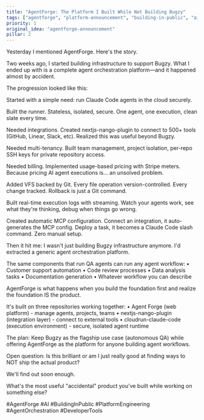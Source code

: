 ```yaml
---
title: "AgentForge: The Platform I Built While Not Building Bugzy"
tags: ["agentforge", "platform-announcement", "building-in-public", "ai-orchestration", "developer-tools"]
priority: 1
original_idea: "agentforge-announcement"
pillar: 2
---
```


Yesterday I mentioned AgentForge. Here's the story.

Two weeks ago, I started building infrastructure to support Bugzy. What I ended up with is a complete agent orchestration platform—and it happened almost by accident.

The progression looked like this:

Started with a simple need: run Claude Code agents in the cloud securely.

Built the runner. Stateless, isolated, secure. One agent, one execution, clean slate every time.

Needed integrations. Created nextjs-nango-plugin to connect to 500+ tools (GitHub, Linear, Slack, etc). Realized this was useful beyond Bugzy.

Needed multi-tenancy. Built team management, project isolation, per-repo SSH keys for private repository access.

Needed billing. Implemented usage-based pricing with Stripe meters. Because pricing AI agent executions is... an unsolved problem.

Added VFS backed by Git. Every file operation version-controlled. Every change tracked. Rollback is just a Git command.

Built real-time execution logs with streaming. Watch your agents work, see what they're thinking, debug when things go wrong.

Created automatic MCP configuration. Connect an integration, it auto-generates the MCP config. Deploy a task, it becomes a Claude Code slash command. Zero manual setup.

Then it hit me: I wasn't just building Bugzy infrastructure anymore. I'd extracted a generic agent orchestration platform.

The same components that run QA agents can run any agent workflow:
• Customer support automation
• Code review processes
• Data analysis tasks
• Documentation generation
• Whatever workflow you can describe

AgentForge is what happens when you build the foundation first and realize the foundation IS the product.

It's built on three repositories working together:
• Agent Forge (web platform) - manage agents, projects, teams
• nextjs-nango-plugin (integration layer) - connect to external tools
• cloudrun-claude-code (execution environment) - secure, isolated agent runtime

The plan: Keep Bugzy as the flagship use case (autonomous QA) while offering AgentForge as the platform for anyone building agent workflows.

Open question: Is this brilliant or am I just really good at finding ways to NOT ship the actual product?

We'll find out soon enough.

What's the most useful "accidental" product you've built while working on something else?

#AgentForge #AI #BuildingInPublic #PlatformEngineering #AgentOrchestration #DeveloperTools
